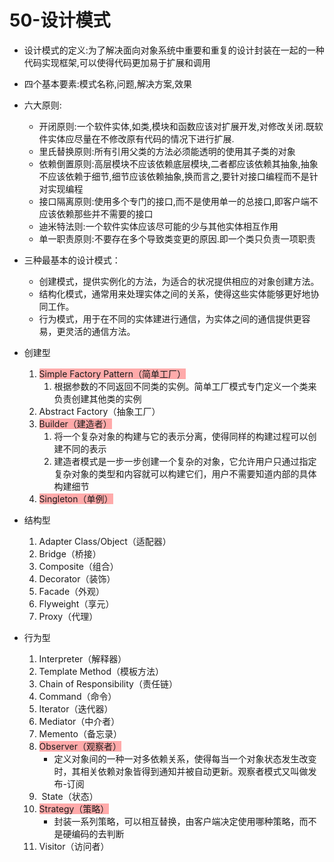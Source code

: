 # 50-设计模式

* 设计模式的定义:为了解决面向对象系统中重要和重复的设计封装在一起的一种代码实现框架,可以使得代码更加易于扩展和调用
* 四个基本要素:模式名称,问题,解决方案,效果
* 六大原则:
    * 开闭原则:一个软件实体,如类,模块和函数应该对扩展开发,对修改关闭.既软件实体应尽量在不修改原有代码的情况下进行扩展.
    * 里氏替换原则:所有引用父类的方法必须能透明的使用其子类的对象
    * 依赖倒置原则:高层模块不应该依赖底层模块,二者都应该依赖其抽象,抽象不应该依赖于细节,细节应该依赖抽象,换而言之,要针对接口编程而不是针对实现编程
    * 接口隔离原则:使用多个专门的接口,而不是使用单一的总接口,即客户端不应该依赖那些并不需要的接口
    * 迪米特法则:一个软件实体应该尽可能的少与其他实体相互作用
    * 单一职责原则:不要存在多个导致类变更的原因.即一个类只负责一项职责

* 三种最基本的设计模式：
    * 创建模式，提供实例化的方法，为适合的状况提供相应的对象创建方法。
    * 结构化模式，通常用来处理实体之间的关系，使得这些实体能够更好地协同工作。
    * 行为模式，用于在不同的实体建进行通信，为实体之间的通信提供更容易，更灵活的通信方法。

* 创建型

    1. <span style="background-color: #ffaaaa">Simple Factory Pattern</span><span style="background-color: #ffaaaa">（简单工厂）</span>
        1. 根据参数的不同返回不同类的实例。简单工厂模式专门定义一个类来负责创建其他类的实例
    2. Abstract Factory（抽象工厂）
    3. <span style="background-color: #ffaaaa">Builder（建造者）</span>
        1. 将一个复杂对象的构建与它的表示分离，使得同样的构建过程可以创建不同的表示
        2. 建造者模式是一步一步创建一个复杂的对象，它允许用户只通过指定复杂对象的类型和内容就可以构建它们，用户不需要知道内部的具体构建细节
    4. <span style="background-color: #ffaaaa">Singleton（单例）</span>

* 结构型

    1. Adapter Class/Object（适配器）
    2. Bridge（桥接）
    3. Composite（组合）
    4. Decorator（装饰）
    5. Facade（外观）
    6. Flyweight（享元）
    7. Proxy（代理）

* 行为型
    1. Interpreter（解释器）
    2. Template Method（模板方法）
    3. Chain of Responsibility（责任链）
    4. Command（命令）
    5. Iterator（迭代器）
    6. Mediator（中介者）
    7. Memento（备忘录）
    8. <span style="background-color: #ffaaaa">Observer（观察者）</span>
        * 定义对象间的一种一对多依赖关系，使得每当一个对象状态发生改变时，其相关依赖对象皆得到通知并被自动更新。观察者模式又叫做发布-订阅
    9.  State（状态）
    10. <span style="background-color: #ffaaaa">Strategy（策略）</span>
        * 封装一系列策略，可以相互替换，由客户端决定使用哪种策略，而不是硬编码的去判断
    11. Visitor（访问者）
